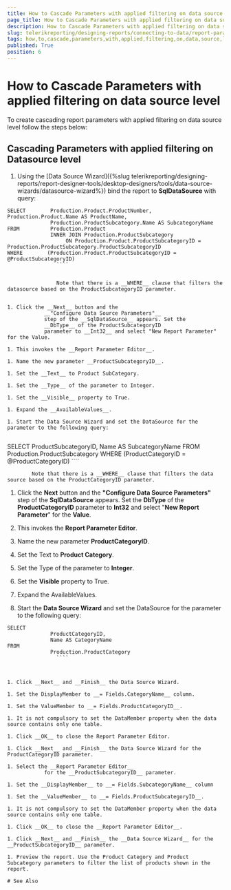 ```yaml
---
title: How to Cascade Parameters with applied filtering on data source level
page_title: How to Cascade Parameters with applied filtering on data source level | for Telerik Reporting Documentation
description: How to Cascade Parameters with applied filtering on data source level
slug: telerikreporting/designing-reports/connecting-to-data/report-parameters/how-to-cascade-parameters-with-applied-filtering-on-data-source-level
tags: how,to,cascade,parameters,with,applied,filtering,on,data,source,level
published: True
position: 6
---
```


# How to Cascade Parameters with applied filtering on data source level



To create cascading report parameters with applied filtering on data source level follow the steps below:
   	

## Cascading Parameters with applied filtering on Datasource level

1. Using the [Data Source Wizard]({%slug telerikreporting/designing-reports/report-designer-tools/desktop-designers/tools/data-source-wizards/datasource-wizard%}) bind the report to __SqlDataSource__ with query:
		        

````
SELECT        Production.Product.ProductNumber, Production.Product.Name AS ProductName, 
              Production.ProductSubcategory.Name AS SubcategoryName
FROM          Production.Product 
              INNER JOIN Production.ProductSubcategory 
                   ON Production.Product.ProductSubcategoryID = Production.ProductSubcategory.ProductSubcategoryID
WHERE        (Production.Product.ProductSubcategoryID = @ProductSubcategoryID)
				````


				Note that there is a __WHERE__ clause that filters the datasource based on the ProductSubcategoryID parameter.
			

1. Click the __Next__ button and the 
			__"Configure Data Source Parameters"__
			step of the __SqlDataSource__ appears. Set the 
			__DbType__ of the ProductSubcategoryID
			parameter to __Int32__ and select "New Report Parameter" for the Value.

1. This invokes the __Report Parameter Editor__.

1. Name the new parameter __ProductSubcategoryID__.

1. Set the __Text__ to Product SubCategory.

1. Set the __Type__ of the parameter to Integer.

1. Set the __Visible__ property to True.

1. Expand the __AvailableValues__.

1. Start the Data Source Wizard and set the DataSource for the parameter to the following query: 
		        

````
SELECT        ProductSubcategoryID, 
              Name AS SubcategoryName
FROM          Production.ProductSubcategory
WHERE        (ProductCategoryID = @ProductCategoryID)
				````


			Note that there is a __WHERE__ clause that filters the data source based on the ProductCategoryID parameter.
			

1. Click the __Next__ button and the 
			__"Configure Data Source Parameters"__ step of 
			the __SqlDataSource__ appears. Set the 
			__DbType__ of the __ProductCategoryID__ 
			parameter to __Int32__ and select "__New Report 
			Parameter__" for the __Value__.

1. This invokes the __Report Parameter Editor__. 

1. Name the new parameter __ProductCategoryID__.

1. Set the Text to __Product Category__.

1. Set the Type of the parameter to __Integer__.

1. Set the __Visible__ property to True.

1. Expand the AvailableValues.

1. Start the __Data Source Wizard__ and set the DataSource for 
			the parameter to the following query:
		        

````
SELECT
              ProductCategoryID,
              Name AS CategoryName
FROM
              Production.ProductCategory
				````



1. Click __Next__ and __Finish__ the Data Source Wizard.

1. Set the DisplayMember to __= Fields.CategoryName__ column.

1. Set the ValueMember to __= Fields.ProductCategoryID__.

1. It is not compulsory to set the DataMember property when the data source contains only one table.

1. Click __OK__ to close the Report Parameter Editor.

1. Click __Next__ and __Finish__ the Data Source Wizard for the ProductCategoryID parameter.

1. Select the __Report Parameter Editor__ 
			for the __ProductSubcategoryID__ parameter.

1. Set the __DisplayMember__ to __= Fields.SubcategoryName__ column

1. Set the __ValueMember__ to __= Fields.ProductSubcategoryID__.

1. It is not compulsory to set the DataMember property when the data source contains only one table.

1. Click __OK__ to close the __Report Parameter Editor__.

1. Click __Next__ and __Finish__ the __Data Source Wizard__ for the __ProductSubcategoryID__ parameter.

1. Preview the report. Use the Product Category and Product Subcategory parameters to filter the list of products shown in the report.

# See Also
